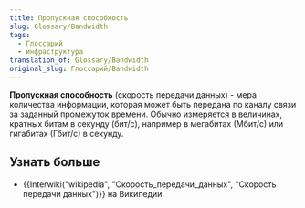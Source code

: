 ```yaml
---
title: Пропускная способность
slug: Glossary/Bandwidth
tags:
  - Глоссарий
  - инфраструктура
translation_of: Glossary/Bandwidth
original_slug: Глоссарий/Bandwidth
---
```


**Пропускная способность** (скорость передачи данных) - мера количества информации, которая может быть передана по каналу связи за заданный промежуток времени. Обычно измеряется в величинах, кратных битам в секунду (бит/с), например в мегабитах (Мбит/с) или гигабитах (Гбит/с) в секунду.

## Узнать больше

- {{Interwiki("wikipedia", "Скорость_передачи_данных", "Скорость передачи данных")}} на Википедии.
